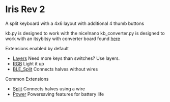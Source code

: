 # Iris Rev 2

A split keyboard with a 4x6 layout with additional 4 thumb buttons

kb.py is designed to work with the nice!nano
kb_converter.py is designed to work with an itsybitsy with converter board found [here](/hardware)

Extensions enabled by default  
- [Layers](/docs/layers.md) Need more keys than switches? Use layers.
- [RGB](/docs/rgb.md) Light it up
- [BLE_Split](/docs/split_keyboards.md) Connects halves without wires

Common Extensions
- [Split](/docs/split_keyboards.md) Connects halves using a wire
- [Power](/docs/power.md) Powersaving features for battery life
